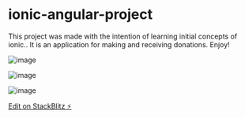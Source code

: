 # ionic-angular-project


This project was made with the intention of learning initial concepts of ionic.. It is an application for making and receiving donations. Enjoy!

![image](https://user-images.githubusercontent.com/24318314/208746684-f7b87fce-9c8e-48bf-aa22-29e17dea9b59.png)

![image](https://user-images.githubusercontent.com/24318314/208747223-646c9cca-3799-47ce-b334-d3101c136058.png)

![image](https://user-images.githubusercontent.com/24318314/208747256-decfd995-3a03-437e-bd15-8dfb98068afb.png)

[Edit on StackBlitz ⚡️](https://stackblitz.com/edit/ionic-5-angular-10-start-template-kdtti2)
